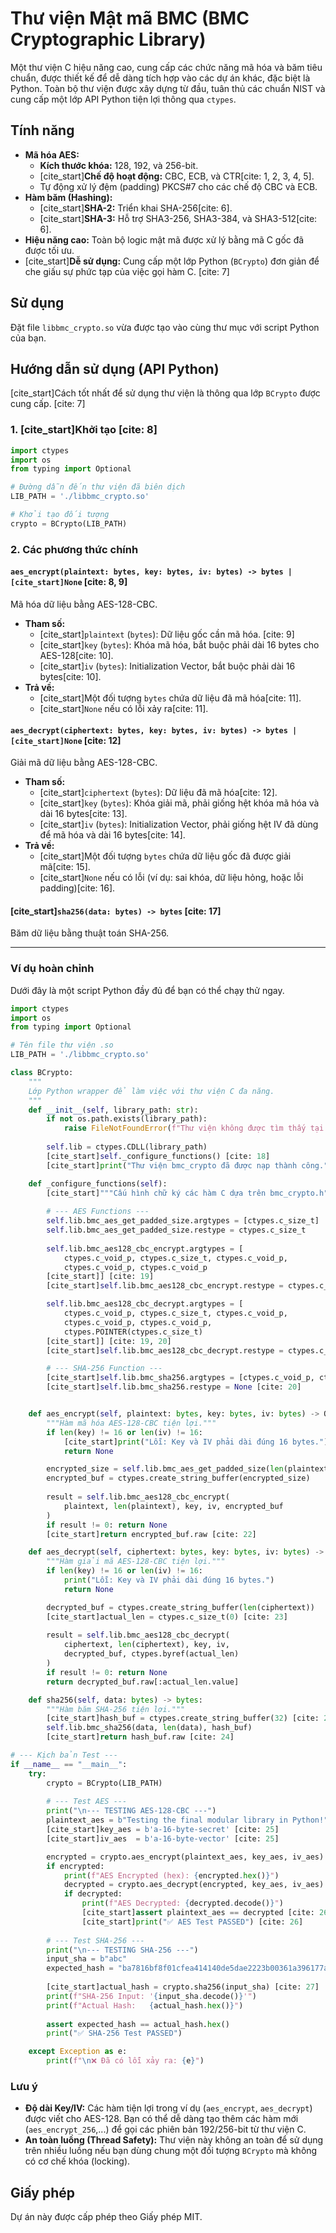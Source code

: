 
# **Thư viện Mật mã BMC (BMC Cryptographic Library)**

[](https://opensource.org/licenses/MIT)

Một thư viện C hiệu năng cao, cung cấp các chức năng mã hóa và băm tiêu chuẩn, được thiết kế để dễ dàng tích hợp vào các dự án khác, đặc biệt là Python. Toàn bộ thư viện được xây dựng từ đầu, tuân thủ các chuẩn NIST và cung cấp một lớp API Python tiện lợi thông qua `ctypes`.

## **Tính năng**

  * **Mã hóa AES:**
      * **Kích thước khóa:** 128, 192, và 256-bit.
      * [cite\_start]**Chế độ hoạt động:** CBC, ECB, và CTR[cite: 1, 2, 3, 4, 5].
      * Tự động xử lý đệm (padding) PKCS\#7 cho các chế độ CBC và ECB.
  * **Hàm băm (Hashing):**
      * [cite\_start]**SHA-2:** Triển khai SHA-256[cite: 6].
      * [cite\_start]**SHA-3:** Hỗ trợ SHA3-256, SHA3-384, và SHA3-512[cite: 6].
  * **Hiệu năng cao:** Toàn bộ logic mật mã được xử lý bằng mã C gốc đã được tối ưu.
  * [cite\_start]**Dễ sử dụng:** Cung cấp một lớp Python (`BCrypto`) đơn giản để che giấu sự phức tạp của việc gọi hàm C. [cite: 7]


## **Sử dụng**

Đặt file `libbmc_crypto.so` vừa được tạo vào cùng thư mục với script Python của bạn.

## **Hướng dẫn sử dụng (API Python)**

[cite\_start]Cách tốt nhất để sử dụng thư viện là thông qua lớp `BCrypto` được cung cấp. [cite: 7]

### **1. [cite\_start]Khởi tạo** [cite: 8]

```python
import ctypes
import os
from typing import Optional

# Đường dẫn đến thư viện đã biên dịch
LIB_PATH = './libbmc_crypto.so'

# Khởi tạo đối tượng
crypto = BCrypto(LIB_PATH)
```

### **2. Các phương thức chính**

#### `aes_encrypt(plaintext: bytes, key: bytes, iv: bytes) -> bytes | [cite_start]None` [cite: 8, 9]

Mã hóa dữ liệu bằng AES-128-CBC.

  * **Tham số:**
      * [cite\_start]`plaintext` (`bytes`): Dữ liệu gốc cần mã hóa. [cite: 9]
      * [cite\_start]`key` (`bytes`): Khóa mã hóa, bắt buộc phải dài 16 bytes cho AES-128[cite: 10].
      * [cite\_start]`iv` (`bytes`): Initialization Vector, bắt buộc phải dài 16 bytes[cite: 10].
  * **Trả về:**
      * [cite\_start]Một đối tượng `bytes` chứa dữ liệu đã mã hóa[cite: 11].
      * [cite\_start]`None` nếu có lỗi xảy ra[cite: 11].

#### `aes_decrypt(ciphertext: bytes, key: bytes, iv: bytes) -> bytes | [cite_start]None` [cite: 12]

Giải mã dữ liệu bằng AES-128-CBC.

  * **Tham số:**
      * [cite\_start]`ciphertext` (`bytes`): Dữ liệu đã mã hóa[cite: 12].
      * [cite\_start]`key` (`bytes`): Khóa giải mã, phải giống hệt khóa mã hóa và dài 16 bytes[cite: 13].
      * [cite\_start]`iv` (`bytes`): Initialization Vector, phải giống hệt IV đã dùng để mã hóa và dài 16 bytes[cite: 14].
  * **Trả về:**
      * [cite\_start]Một đối tượng `bytes` chứa dữ liệu gốc đã được giải mã[cite: 15].
      * [cite\_start]`None` nếu có lỗi (ví dụ: sai khóa, dữ liệu hỏng, hoặc lỗi padding)[cite: 16].

#### [cite\_start]`sha256(data: bytes) -> bytes` [cite: 17]

Băm dữ liệu bằng thuật toán SHA-256.

-----

### **Ví dụ hoàn chỉnh**

Dưới đây là một script Python đầy đủ để bạn có thể chạy thử ngay.

```python
import ctypes
import os
from typing import Optional

# Tên file thư viện .so
LIB_PATH = './libbmc_crypto.so'

class BCrypto:
    """
    Lớp Python wrapper để làm việc với thư viện C đa năng.
    """
    def __init__(self, library_path: str):
        if not os.path.exists(library_path):
            raise FileNotFoundError(f"Thư viện không được tìm thấy tại: {library_path}")
        
        self.lib = ctypes.CDLL(library_path)
        [cite_start]self._configure_functions() [cite: 18]
        [cite_start]print("Thư viện bmc_crypto đã được nạp thành công.") [cite: 18]

    def _configure_functions(self):
        [cite_start]"""Cấu hình chữ ký các hàm C dựa trên bmc_crypto.h""" [cite: 18]
        
        # --- AES Functions ---
        self.lib.bmc_aes_get_padded_size.argtypes = [ctypes.c_size_t]
        self.lib.bmc_aes_get_padded_size.restype = ctypes.c_size_t
        
        self.lib.bmc_aes128_cbc_encrypt.argtypes = [
            ctypes.c_void_p, ctypes.c_size_t, ctypes.c_void_p, 
            ctypes.c_void_p, ctypes.c_void_p
        [cite_start]] [cite: 19]
        [cite_start]self.lib.bmc_aes128_cbc_encrypt.restype = ctypes.c_int [cite: 19]

        self.lib.bmc_aes128_cbc_decrypt.argtypes = [
            ctypes.c_void_p, ctypes.c_size_t, ctypes.c_void_p,
            ctypes.c_void_p, ctypes.c_void_p,
            ctypes.POINTER(ctypes.c_size_t)
        [cite_start]] [cite: 19, 20]
        [cite_start]self.lib.bmc_aes128_cbc_decrypt.restype = ctypes.c_int [cite: 20]

        # --- SHA-256 Function ---
        [cite_start]self.lib.bmc_sha256.argtypes = [ctypes.c_void_p, ctypes.c_size_t, ctypes.c_void_p] [cite: 20]
        [cite_start]self.lib.bmc_sha256.restype = None [cite: 20]


    def aes_encrypt(self, plaintext: bytes, key: bytes, iv: bytes) -> Optional[bytes]:
        """Hàm mã hóa AES-128-CBC tiện lợi."""
        if len(key) != 16 or len(iv) != 16:
            [cite_start]print("Lỗi: Key và IV phải dài đúng 16 bytes.") [cite: 21]
            return None

        encrypted_size = self.lib.bmc_aes_get_padded_size(len(plaintext))
        encrypted_buf = ctypes.create_string_buffer(encrypted_size)
        
        result = self.lib.bmc_aes128_cbc_encrypt(
            plaintext, len(plaintext), key, iv, encrypted_buf
        )
        if result != 0: return None
        [cite_start]return encrypted_buf.raw [cite: 22]

    def aes_decrypt(self, ciphertext: bytes, key: bytes, iv: bytes) -> Optional[bytes]:
        """Hàm giải mã AES-128-CBC tiện lợi."""
        if len(key) != 16 or len(iv) != 16:
            print("Lỗi: Key và IV phải dài đúng 16 bytes.")
            return None

        decrypted_buf = ctypes.create_string_buffer(len(ciphertext))
        [cite_start]actual_len = ctypes.c_size_t(0) [cite: 23]
        
        result = self.lib.bmc_aes128_cbc_decrypt(
            ciphertext, len(ciphertext), key, iv,
            decrypted_buf, ctypes.byref(actual_len)
        )
        if result != 0: return None
        return decrypted_buf.raw[:actual_len.value]

    def sha256(self, data: bytes) -> bytes:
        """Hàm băm SHA-256 tiện lợi."""
        [cite_start]hash_buf = ctypes.create_string_buffer(32) [cite: 24]
        self.lib.bmc_sha256(data, len(data), hash_buf)
        [cite_start]return hash_buf.raw [cite: 24]

# --- Kịch bản Test ---
if __name__ == "__main__":
    try:
        crypto = BCrypto(LIB_PATH)
        
        # --- Test AES ---
        print("\n--- TESTING AES-128-CBC ---")
        plaintext_aes = b"Testing the final modular library in Python!"
        [cite_start]key_aes = b'a-16-byte-secret' [cite: 25]
        [cite_start]iv_aes  = b'a-16-byte-vector' [cite: 25]

        encrypted = crypto.aes_encrypt(plaintext_aes, key_aes, iv_aes)
        if encrypted:
            print(f"AES Encrypted (hex): {encrypted.hex()}")
            decrypted = crypto.aes_decrypt(encrypted, key_aes, iv_aes)
            if decrypted:
                print(f"AES Decrypted: {decrypted.decode()}")
                [cite_start]assert plaintext_aes == decrypted [cite: 26]
                [cite_start]print("✅ AES Test PASSED") [cite: 26]
        
        # --- Test SHA-256 ---
        print("\n--- TESTING SHA-256 ---")
        input_sha = b"abc"
        expected_hash = "ba7816bf8f01cfea414140de5dae2223b00361a396177a9cb410ff61f20015ad"
        
        [cite_start]actual_hash = crypto.sha256(input_sha) [cite: 27]
        print(f"SHA-256 Input: '{input_sha.decode()}'")
        print(f"Actual Hash:   {actual_hash.hex()}")
        
        assert expected_hash == actual_hash.hex()
        print("✅ SHA-256 Test PASSED")

    except Exception as e:
        print(f"\n❌ Đã có lỗi xảy ra: {e}")
```

### **Lưu ý**

  * **Độ dài Key/IV:** Các hàm tiện lợi trong ví dụ (`aes_encrypt`, `aes_decrypt`) được viết cho AES-128. Bạn có thể dễ dàng tạo thêm các hàm mới (`aes_encrypt_256`,...) để gọi các phiên bản 192/256-bit từ thư viện C.
  * **An toàn luồng (Thread Safety):** Thư viện này không an toàn để sử dụng trên nhiều luồng nếu bạn dùng chung một đối tượng `BCrypto` mà không có cơ chế khóa (locking).

## **Giấy phép**

Dự án này được cấp phép theo Giấy phép MIT.
